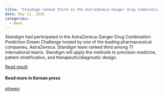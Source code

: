 ```yaml
---
title: "Standigm ranked third in the AstraZeneca-Sanger drug Combination Prediction Dream Challenge"
date: May 11, 2016
categories:
  - News
---
```


Standigm had participated in the AstraZeneca-Sanger Drug Combination Prediction Dream Challenge hosted by one of the leading pharmaceutical companies, AstraZeneca. Standigm team ranked third among 71 international teams. Standigm will apply the methods to precision medicine, patient stratification, and therapeutic/diagnostic design. 



[Read result](https://www.synapse.org/#!Synapse:syn4231880/wiki/247607)

#### Read more in Korean press

[etnews](http://www.etnews.com/20160511000290)



